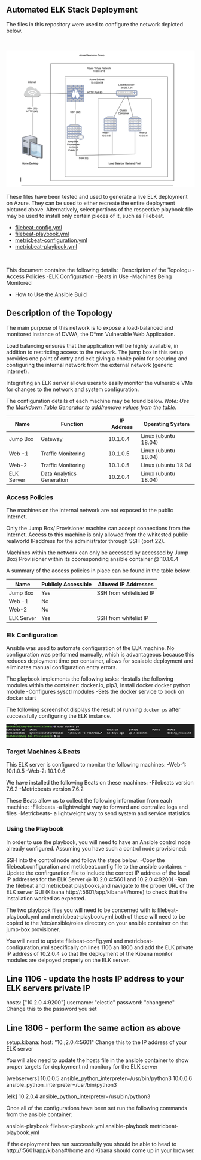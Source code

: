 ## Automated ELK Stack Deployment

The files in this repository were used to configure the network depicted below.

<br>

![](diagrams/network%20diagram.png)

These files have been tested and used to generate a live ELK deployment on Azure. They can be used to either recreate the entire deployment pictured above. Alternatively, select portions of the respective playbook file may be used to install only certain pieces of it, such as Filebeat.
<br>

- [filebeat-config.yml](ansible/filebeat-config.yml)
- [filebeat-playbook.yml](ansible/filebeat-playbook.yml)
- [metricbeat-configuration.yml](ansible/metricbeat-configuration.yml)
- [metricbeat-playbook.yml](ansible/metricbeat-playbook.yml)

<br>

This document contains the following details:
-Description of the Topologu
-Access Policies
-ELK Configuration
 -Beats in Use
 -Machines Being Monitored
- How to Use the Ansible Build

## Description of the Topology

The main purpose of this network is to expose a load-balanced and monitored instance of DVWA, the D*mn Vulnerable Web Application.

Load balancing ensures that the application will be highly available, in addition to restricting access to the network. The jump box in this setup provides one point of entry and exit giving a choke point for securing and configuring the internal network from the external network (generic internet).

Integrating an ELK server allows users to easily monitor the vulnerable VMs for changes to the network and system configuration.

The configuration details of each machine may be found below.
_Note: Use the [Markdown Table Generator](http://www.tablesgenerator.com/markdown_tables) to add/remove values from the table_.

| Name      | Function                  | IP Address | Operating System    |
|-----------|---------------------------|------------|---------------------|
| Jump Box  | Gateway                   | 10.1.0.4   | Linux (ubuntu 18.04)|
| Web -1    | Traffic Monitoring        | 10.1.0.5   | Linux (ubuntu 18.04)|
| Web-2     | Traffic Monitoring        | 10.1.0.5   | Linux (ubuntu 18.04 |
| ELK Server| Data Analytics Generation | 10.2.0.4   | Linux (ubuntu 18.04)|

### Access Policies

The machines on the internal network are not exposed to the public Internet. 

Only the Jump Box/ Provisioner machine can accept connections from the Internet. Access to this machine is only allowed from the whitested public realworld IPaddress for the administrator through SSH (port 22).

Machines within the network can only be accessed by accessed by Jump Box/ Provisioner within its cooresponding ansible container @ 10.1.0.4

A summary of the access policies in place can be found in the table below.

| Name      | Publicly Accessible  | Allowed IP Addresses   |
|---------- |--------------------- |----------------------  |
| Jump Box  | Yes                  | SSH from whitelisted IP|   
| Web -1    | No                   |                        |
| Web-2     | No                   |                        |
| ELK Server| Yes                  | SSH from whitelist IP  |

### Elk Configuration

Ansible was used to automate configuration of the ELK machine. No configuration was performed manually, which is advantageous because this reduces deployment time per container, allows for scalable deployment and eliminates manual configuration entry errors.


The playbook implements the following tasks:
-Installs the following modules within the container: docker.io, pip3, Install docker docker python module
-Configures sysctl modules
-Sets the docker service to book on docker start

The following screenshot displays the result of running `docker ps` after successfully configuring the ELK instance.

![](images/Docker%20screen%20shot.png)

### Target Machines & Beats
This ELK server is configured to monitor the following machines:
-Web-1: 10:1:0.5
-Web-2: 10.1.0.6

We have installed the following Beats on these machines:
-Filebeats version 7.6.2
-Metricbeats version 7.6.2

These Beats allow us to collect the following information from each machine:
-Filebeats -a lightweight way to forward and centralize logs and files
-Metricbeats- a lightweight way to send system and service statistics

### Using the Playbook
In order to use the playbook, you will need to have an Ansible control node already configured. Assuming you have such a control node provisioned: 

SSH into the control node and follow the steps below:
-Copy the filebeat.configuration and meticbeat.config file to the ansible container.
-Update the confirguration file to include the correct IP address of the local IP addresses for the ELK Server @ 10.2.0.4:5601 and 10.2.0.4:9200)
-Run the filebeat and metricbeat playbooks,and navigate to the proper URL of the ELK server GUI (Kibana http://<public ELK IP address>:5601/app/kibana#/home) to check that the installation worked as expected.


The two playbook files you will need to be concerned with is filebeat-playbook.yml and metricbeat-playbook.yml,both of these will need to be copied to the /etc/ansible/roles directory on your ansible container on the jump-box provisioner. 

You will need to update filebeat-config.yml and metricbeat-configuration.yml specifically on lines 1106 an 1806 and add the ELK private IP address of 10.2.0.4 so that the deployment of the Kibana monitor modules are delpoyed properly on the ELK server. 

## Line 1106 - update the hosts IP address to your ELK servers private IP
hosts: ["10.2.0.4:9200"]
username: "elestic"
password: "changeme" 
 Change this to the password you set

## Line 1806 - perform the same action as above
setup.kibana:
   host: "10.;2.0.4:5601" 
 Change this to the IP address of your ELK server
   
You will also need to update the hosts file in the ansible container to show proper targets for deployment nd monitory for the ELK server

[webservers]
10.0.0.5 ansible_python_interpreter=/usr/bin/python3
10.0.0.6 ansible_python_interpreter=/usr/bin/python3

[elk]
10.2.0.4 ansible_python_interpreter=/usr/bin/python3

Once all of the configurations have been set run the following commands from the ansible container:

ansible-playbook filebeat-playbook.yml
ansible-playbook metricbeat-playbook.yml

If the deployment has run successfully you should be able to head to http://<public ELK IP address>:5601/app/kibana#/home and Kibana should come up in your browser. 